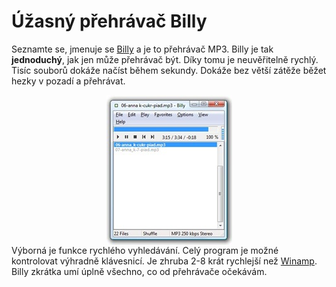 <!--
title : Úžasný přehrávač Billy
author : Roman Ožana <ozana@omdesign.cz>
date : 4.9.2009 16:38:53
tags : download, how-to
-->

# Úžasný přehrávač Billy

Seznamte se, jmenuje se <a href="http://www.sheepfriends.com/?page=billy" target="_blank">Billy</a> a je to přehrávač MP3. Billy je tak **jednoduchý**, jak jen může přehrávač být. Díky tomu je neuvěřitelně rychlý. Tisíc souborů dokáže načíst během sekundy. Dokáže bez větší zátěže běžet hezky v pozadí a přehrávat.

[<img style="border-bottom: 0px; border-left: 0px; display: block; float: none; margin-left: auto; border-top: 0px; margin-right: auto; border-right: 0px" title="billy" src="billy-thumb.jpg" border="0" alt="billy" width="201" height="240" />][1]Výborná je funkce rychlého vyhledávání. Celý program je možné kontrolovat výhradně klávesnicí. Je zhruba 2-8 krát rychlejší než <a href="http://www.winamp.com/" target="_blank">Winamp</a>. Billy zkrátka umí úplně všechno, co od přehrávače očekávám.

 [1]: billy.jpg